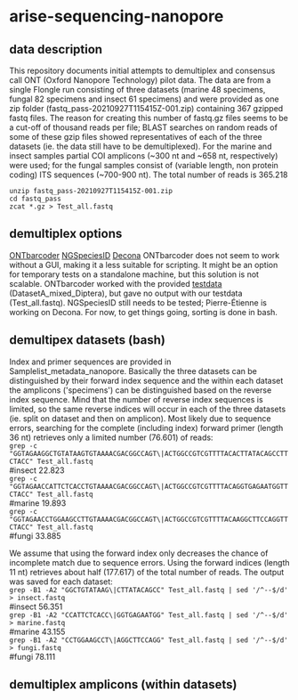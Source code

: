 # arise-sequencing-nanopore
## data description
This repository documents initial attempts to demultiplex and consensus call ONT (Oxford Nanopore Technology) pilot data.
The data are from a single Flongle run consisting of three datasets (marine 48 specimens, fungal 82 specimens and insect 61 specimens)
and were provided as one zip folder (fastq_pass-20210927T115415Z-001.zip) containing 367 gzipped fastq files. The reason for creating
this number of fastq.gz files seems to be a cut-off of thousand reads per file; BLAST searches on random reads of some of these
gzip files showed representatives of each of the three datasets (ie. the data still have to be demultiplexed). For the marine and insect
samples partial COI amplicons (~300 nt and ~658 nt, respectively) were used; for the fungal samples consist of (variable length, non 
protein coding) ITS sequences (~700-900 nt). The total number of reads is 365.218

`unzip fastq_pass-20210927T115415Z-001.zip`\
`cd fastq_pass`\
`zcat *.gz > Test_all.fastq`

## demultiplex options
[ONTbarcoder](https://github.com/asrivathsan/ONTbarcoder)
[NGSpeciesID](https://github.com/ksahlin/NGSpeciesID)
[Decona](https://github.com/Saskia-Oosterbroek/decona)
ONTbarcoder does not seem to work without a GUI, making it a less suitable for scripting. It might be an option for temporary tests on
a standalone machine, but this solution is not scalable. ONTbarcoder worked with the provided [testdata](https://drive.google.com/drive/folders/1F-ojNW-gj2YL1vj8QXsuDxB1BAdZsw20) (DatasetA_mixed_Diptera), but gave no output with our testdata (Test_all.fastq). NGSpeciesID still needs to be tested; 
Pierre-Étienne is working on Decona. For now, to get things going, sorting is done in bash.

## demultipex datasets (bash)
Index and primer sequences are provided in Samplelist_metadata_nanopore. Basically the three datasets can be distinguished by their
forward index sequence and the within each dataset the amplicons ('specimens') can be distinguished based on the reverse index sequence.
Mind that the number of reverse index sequences is limited, so the same reverse indices will occur in each of the three datasets (ie. split
on dataset and then on amplicon). Most likely due to sequence errors, searching for the complete (including index) forward primer (length 36 nt)
retrieves only a limited number (76.601) of reads:\
`grep -c "GGTAGAAGGCTGTATAAGTGTAAAACGACGGCCAGT\|ACTGGCCGTCGTTTTACACTTATACAGCCTTCTACC" Test_all.fastq`\
#insect  22.823\
`grep -c "GGTAGAACCATTCTCACCTGTAAAACGACGGCCAGT\|ACTGGCCGTCGTTTTACAGGTGAGAATGGTTCTACC" Test_all.fastq`\
#marine  19.893\
`grep -c "GGTAGAACCTGGAAGCCTTGTAAAACGACGGCCAGT\|ACTGGCCGTCGTTTTACAAGGCTTCCAGGTTCTACC" Test_all.fastq`\
#fungi   33.885

We assume that using the forward index only decreases the chance of incomplete match due to sequence errors. Using the forward indices
(length 11 nt) retrieves about half (177.617) of the total number of reads. The output was saved for each dataset:\
`grep -B1 -A2 "GGCTGTATAAG\|CTTATACAGCC" Test_all.fastq | sed '/^--$/d' > insect.fastq`\
#insect  56.351\
`grep -B1 -A2 "CCATTCTCACC\|GGTGAGAATGG" Test_all.fastq | sed '/^--$/d' > marine.fastq`\
#marine  43.155\
`grep -B1 -A2 "CCTGGAAGCCT\|AGGCTTCCAGG" Test_all.fastq | sed '/^--$/d' > fungi.fastq`\
#fungi   78.111

## demultiplex amplicons (within datasets)
